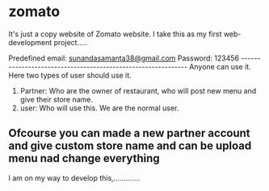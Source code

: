 # zomato
It's just a copy website of Zomato website. I take this as my first web-development project.....

Predefined email: sunandasamanta38@gmail.com
        Password: 123456
        -------------------------------------------------------------
   Anyone can use it. Here two types of user should use it. 
   1. Partner: Who are the owner of restaurant, who will post new menu and give their store name.
   2. user: Who will use this. We are the normal user.
   
   Ofcourse you can made a new partner account and give custom store name and can be upload menu nad change everything
   -----------------------------------------
   I am on my way to develop this,.............
   
   ``````````````````````````     Good Lock
